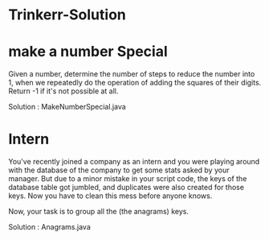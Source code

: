 # Trinkerr-Solution


# make a number Special
Given a number, determine the number of steps to reduce the number into 1, when we repeatedly do the operation of adding the squares of their digits. Return -1 if it's not possible at all.

Solution : MakeNumberSpecial.java


# Intern
You've recently joined a company as an intern and you were playing around with the database of the company to get some stats asked by your manager. But due to a minor mistake in your script code, the keys of the database table got jumbled, and duplicates were also created for those keys. Now you have to clean this mess before anyone knows.

Now, your task is to group all the (the anagrams) keys.

Solution : Anagrams.java
